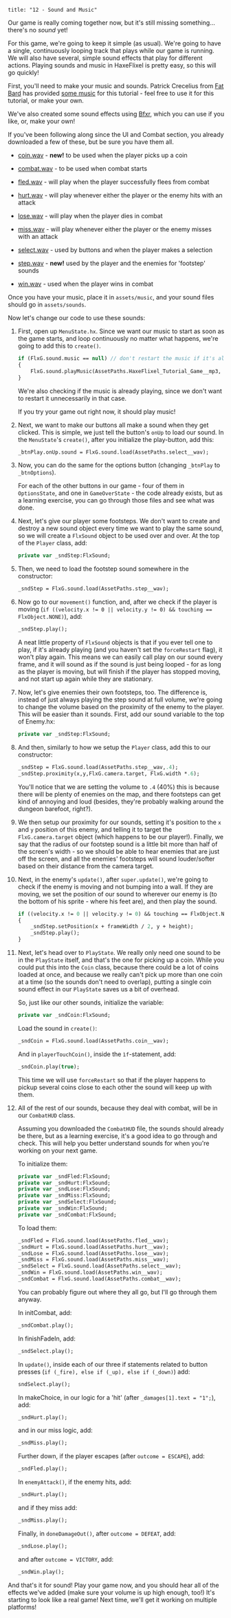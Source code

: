 ```
title: "12 - Sound and Music"
```

Our game is really coming together now, but it's still missing something… there's no _sound_ yet!

For this game, we're going to keep it simple (as usual). We're going to have a single, continuously looping track that plays while our game is running. We will also have several, simple sound effects that play for different actions. Playing sounds and music in HaxeFlixel is pretty easy, so this will go quickly!

First, you'll need to make your music and sounds. Patrick Crecelius from [Fat Bard](http://fatbard.tumblr.com) has provided [some music](https://raw.githubusercontent.com/HaxeFlixel/flixel-demos/master/Tutorials/TurnBasedRPG/assets/music/HaxeFlixel_Tutorial_Game.mp3) for this tutorial - feel free to use it for this tutorial, or make your own.

We've also created some sound effects using [Bfxr](http://www.bfxr.net/), which you can use if you like, or, make your own!

If you've been following along since the UI and Combat section, you already downloaded a few of these, but be sure you have them all.

- [coin.wav](https://raw.githubusercontent.com/HaxeFlixel/flixel-demos/master/Tutorials/TurnBasedRPG/assets/sounds/coin.wav) - **new!** to be used when the player picks up a coin

- [combat.wav](https://raw.githubusercontent.com/HaxeFlixel/flixel-demos/master/Tutorials/TurnBasedRPG/assets/sounds/combat.wav) - to be used when combat starts

- [fled.wav](https://raw.githubusercontent.com/HaxeFlixel/flixel-demos/master/Tutorials/TurnBasedRPG/assets/sounds/fled.wav) - will play when the player successfully flees from combat

- [hurt.wav](https://raw.githubusercontent.com/HaxeFlixel/flixel-demos/master/Tutorials/TurnBasedRPG/assets/sounds/hurt.wav) - will play whenever either the player or the enemy hits with an attack

- [lose.wav](https://raw.githubusercontent.com/HaxeFlixel/flixel-demos/master/Tutorials/TurnBasedRPG/assets/sounds/lose.wav) - will play when the player dies in combat

- [miss.wav](https://raw.githubusercontent.com/HaxeFlixel/flixel-demos/master/Tutorials/TurnBasedRPG/assets/sounds/miss.wav) - will play whenever either the player or the enemy misses with an attack

- [select.wav](https://raw.githubusercontent.com/HaxeFlixel/flixel-demos/master/Tutorials/TurnBasedRPG/assets/sounds/select.wav) - used by buttons and when the player makes a selection

- [step.wav](https://raw.githubusercontent.com/HaxeFlixel/flixel-demos/master/Tutorials/TurnBasedRPG/assets/sounds/step.wav) - **new!** used by the player and the enemies for 'footstep' sounds

- [win.wav](https://raw.githubusercontent.com/HaxeFlixel/flixel-demos/master/Tutorials/TurnBasedRPG/assets/sounds/win.wav) - used when the player wins in combat

Once you have your music, place it in `assets/music`, and your sound files should go in `assets/sounds`.

Now let's change our code to use these sounds:

1. First, open up `MenuState.hx`. Since we want our music to start as soon as the game starts, and loop continuously no matter what happens, we're going to add this to `create()`.

	```haxe
	if (FlxG.sound.music == null) // don't restart the music if it's already playing
	{
		FlxG.sound.playMusic(AssetPaths.HaxeFlixel_Tutorial_Game__mp3, 1, true);
	}
	```

	We're also checking if the music is already playing, since we don't want to restart it unnecessarily in that case.

	If you try your game out right now, it should play music!

2. Next, we want to make our buttons all make a sound when they get clicked. This is simple, we just tell the button's `onUp` to load our sound. In the `MenuState`'s `create()`, after you initialize the play-button, add this:

	```haxe
	_btnPlay.onUp.sound = FlxG.sound.load(AssetPaths.select__wav);
	```

3. Now, you can do the same for the options button (changing `_btnPlay` to `_btnOptions`).

	For each of the other buttons in our game - four of them in `OptionsState`, and one in `GameOverState` - the code already exists, but as a learning exercise, you can go through those files and see what was done.

4. Next, let's give our player some footsteps. We don't want to create and destroy a new sound object every time we want to play the same sound, so we will create a `FlxSound` object to be used over and over. At the top of the `Player` class, add:
	
	```haxe
	private var _sndStep:FlxSound;
	```

5. Then, we need to load the footstep sound somewhere in the constructor:

	```haxe
	_sndStep = FlxG.sound.load(AssetPaths.step__wav);
	```

6. Now go to our `movement()` function, and, after we check if the player is moving (`if ((velocity.x != 0 || velocity.y != 0) && touching == FlxObject.NONE)`), add:

	```haxe
	_sndStep.play();
	```

	A neat little property of `FlxSound` objects is that if you ever tell one to play, if it's already playing (and you haven't set the `forceRestart` flag), it won't play again. This means we can easily call play on our sound every frame, and it will sound as if the sound is just being looped - for as long as the player is moving, but will finish if the player has stopped moving, and not start up again while they are stationary.

7. Now, let's give enemies their own footsteps, too. The difference is, instead of just always playing the step sound at full volume, we're going to change the volume based on the proximity of the enemy to the player. This will be easier than it sounds. First, add our sound variable to the top of Enemy.hx:

	```haxe
	private var _sndStep:FlxSound;
	```

8. And then, similarly to how we setup the `Player` class, add this to our constructor:

	```haxe
	_sndStep = FlxG.sound.load(AssetPaths.step__wav,.4);
	_sndStep.proximity(x,y,FlxG.camera.target, FlxG.width *.6);
	```

	You'll notice that we are setting the volume to `.4` (40%) this is because there will be plenty of enemies on the map, and there footsteps can get kind of annoying and loud (besides, they're probably walking around the dungeon barefoot, right?).

9. We then setup our proximity for our sounds, setting it's position  to the `x` and `y` position of this enemy, and telling it to target the `FlxG.camera.target` object (which happens to be our player!). Finally, we say that the radius of our footstep sound is a little bit more than half of the screen's width - so we should be able to hear enemies that are just off the screen, and all the enemies' footsteps will sound louder/softer based on their distance from the camera target.

10. Next, in the enemy's `update()`, after `super.update()`, we're going to check if the enemy is moving and not bumping into a wall. If they are moving, we set the position of our sound to wherever our enemy is (to the bottom of his sprite - where his feet are), and then play the sound.

	```haxe
	if ((velocity.x != 0 || velocity.y != 0) && touching == FlxObject.NONE)
	{
		_sndStep.setPosition(x + frameWidth / 2, y + height);
		_sndStep.play();
	}
	```

11. Next, let's head over to `PlayState`. We really only need one sound to be in the `PlayState` itself, and that's the one for picking up a coin. While you could put this into the `Coin` class, because there could be a lot of coins loaded at once, and because we really can't pick up more than one coin at a time (so the sounds don't need to overlap), putting a single coin sound effect in our `PlayState` saves us a bit of overhead.

	So, just like our other sounds, initialize the variable:

	```haxe
	private var _sndCoin:FlxSound;
	```

	Load the sound in `create()`:
	
	```haxe
	_sndCoin = FlxG.sound.load(AssetPaths.coin__wav);
	```

	And in `playerTouchCoin()`, inside the `ìf`-statement, add:

	```haxe
	_sndCoin.play(true);
	```

	This time we will use `forceRestart` so that if the player happens to pickup several coins close to each other the sound will keep up with them.

12. All of the rest of our sounds, because they deal with combat, will be in our `CombatHUD` class.

	Assuming you downloaded the `CombatHUD` file, the sounds should already be there, but as a learning exercise, it's a good idea to go through and check. This will help you better understand sounds for when you're working on your next game.

	To initialize them:

	```haxe
	private var _sndFled:FlxSound;
	private var _sndHurt:FlxSound;
	private var _sndLose:FlxSound;
	private var _sndMiss:FlxSound;
	private var _sndSelect:FlxSound;
	private var _sndWin:FlxSound;
	private var _sndCombat:FlxSound;
	```

	To load them:

	```haxe
	_sndFled = FlxG.sound.load(AssetPaths.fled__wav);
	_sndHurt = FlxG.sound.load(AssetPaths.hurt__wav);
	_sndLose = FlxG.sound.load(AssetPaths.lose__wav);
	_sndMiss = FlxG.sound.load(AssetPaths.miss__wav);
	_sndSelect = FlxG.sound.load(AssetPaths.select__wav);
	_sndWin = FlxG.sound.load(AssetPaths.win__wav);
	_sndCombat = FlxG.sound.load(AssetPaths.combat__wav);
	```

	You can probably figure out where they all go, but I'll go through them anyway.

	In initCombat, add:

	```haxe
	_sndCombat.play();
	```

	In finishFadeIn, add:

	```haxe
	_sndSelect.play();
	```

	In `update()`, inside each of our three if statements related to button presses (`if (_fire), else if (_up), else if (_down)`) add:

	```haxe
	sndSelect.play();
	```

	In makeChoice, in our logic for a 'hit' (after `_damages[1].text = "1";`), add:

	```haxe
	_sndHurt.play();
	```

	and in our miss logic, add:

	```haxe
	_sndMiss.play();
	```

	Further down, if the player escapes (after `outcome = ESCAPE`), add:

	```haxe
	_sndFled.play();
	```

	In `enemyAttack()`, if the enemy hits, add:

	```haxe
	_sndHurt.play();
	```

	and if they miss add:

	```haxe
	_sndMiss.play();
	```

	Finally, in `doneDamageOut()`, after `outcome = DEFEAT`, add:

	```haxe
	_sndLose.play();
	```

	and after `outcome = VICTORY`, add:
	
	```haxe
	_sndWin.play();
	```

And that's it for sound! Play your game now, and you should hear all of the effects we've added (make sure your volume is up high enough, too!) It's starting to look like a real game! Next time, we'll get it working on multiple platforms!
